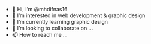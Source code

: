 - 👋 Hi, I’m @mhdifnas16
- 👀 I’m interested in web development & graphic design 
- 🌱 I’m currently learning graphic design
- 💞️ I’m looking to collaborate on ...
- 📫 How to reach me ...

<!---
mhdifnas16/mhdifnas16 is a ✨ special ✨ repository because its `README.md` (this file) appears on your GitHub profile.
You can click the Preview link to take a look at your changes.
--->

